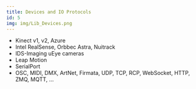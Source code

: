 ```yaml
---
title: Devices and IO Protocols
id: 5
img: img/Lib_Devices.png
---
```


* Kinect v1, v2, Azure
* Intel RealSense, Orbbec Astra, Nuitrack
* IDS-Imaging uEye cameras
* Leap Motion
* SerialPort
* OSC, MIDI, DMX, ArtNet, Firmata, UDP, TCP, RCP, WebSocket, HTTP, ZMQ, MQTT, ...
